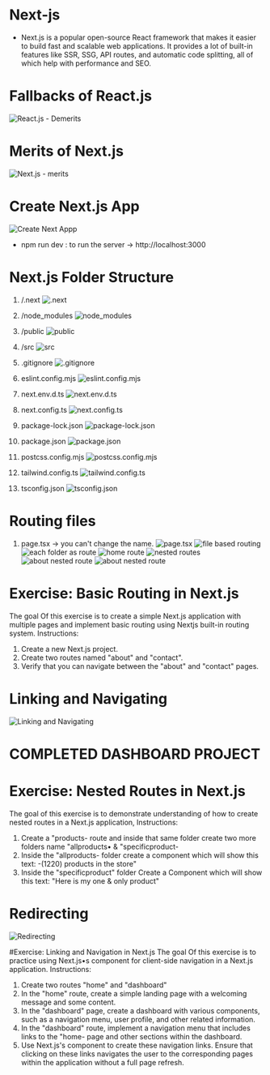 # Next-js

- Next.js is a popular open-source React framework that makes it easier to build fast and scalable web applications. It provides a lot of built-in features like SSR, SSG, API routes, and automatic code splitting, all of which help with performance and SEO.

# Fallbacks of React.js
![React.js - Demerits]({CB7E53DC-E545-4894-ABD0-56082BF6C113}.png)


# Merits of Next.js
![Next.js - merits]({572FA978-9337-4538-A090-4460CB607DB6}.png)

# Create Next.js App
![Create Next Appp]({ADD17C6E-5ABB-4D99-B326-59B08235C34D}.png)

- npm run dev : to run the server ->  http://localhost:3000

# Next.js Folder Structure

1. /.next
![.next]({2C07DEBA-F1E0-4FE8-9CF5-D15C24BEB11D}.png)


2. /node_modules
![node_modules]({9B82FEED-0754-40B1-BC6B-BE4E2058F05C}.png)

3. /public
![public]({DF5CE4DD-7A66-4B3D-92BC-DC333689C3DB}.png)

4. /src
![src]({B39DC712-94DE-42E2-8D15-17085D772544}.png)

5. .gitignore
![.gitignore]({8E953DF9-CAD6-4D35-81AA-FDDE18697E90}.png)

6. eslint.config.mjs
![eslint.config.mjs]({DC455FB8-C7C0-4A59-A5CF-6F81BDD33DB9}.png)

7. next.env.d.ts
![next.env.d.ts]({078014BE-930E-4B6C-8EB9-66357704712A}.png)

8. next.config.ts
![next.config.ts]({21341D54-1BF0-4F39-9C43-C14A55A45555}.png)

9. package-lock.json
![package-lock.json]({4B905845-6A6A-4E22-9C72-7395E615B0C1}.png)

10. package.json
![package.json]({A58A0E4E-D361-4971-A9EC-10078290933C}.png)

11. postcss.config.mjs
![postcss.config.mjs]({D6161E8B-FB81-47A8-A8A2-603F1DA391D9}.png)

12. tailwind.config.ts
![tailwind.config.ts]({9A0A361B-0949-47F7-B406-05CFB80A65F1}.png)

13. tsconfig.json
![tsconfig.json]({3F68EE25-5AD5-4E73-8594-69AACF0A0519}.png)

# Routing files

1. page.tsx -> you can't change the name.
![page.tsx]({8C82DAD5-D561-4131-B42F-91F9793E2D0C}.png)
![file based routing]({FC38D2BA-E2D0-4781-8291-66464AE82754}.png)
![each folder as route]({F6B6CF95-4D38-4E0B-87B7-B3F73940C3A5}.png)
![home route]({6F1EA4AD-7289-489F-AB22-5869252C689E}.png)
![nested routes]({1EE4C9ED-713F-4991-AFC4-FDE9DCD9C709}.png)
![about nested route]({71798712-776E-4625-BB4E-ECF6C83BD299}.png)
![about nested route]({BB55987E-FED6-419A-BD55-F48AD8F0807F}.png)

# Exercise: Basic Routing in Next.js
The goal Of this exercise is to create a simple Next.js application with multiple pages and implement basic routing using
Nextjs built-in routing system.
Instructions:
1. Create a new Next.js project.
2. Create two routes named "about" and "contact".
3. Verify that you can navigate between the "about" and "contact" pages.

# Linking and Navigating
![Linking and Navigating]({9C2329B5-EC8D-4BE4-A385-C543FFFCB066}.png)


# COMPLETED DASHBOARD PROJECT

# Exercise: Nested Routes in Next.js
The goal of this exercise is to demonstrate understanding of how to create nested routes in a Next.js application,
Instructions:
1. Create a "products- route and inside that same folder create two more folders name "allproducts• &
"specificproduct-
2. Inside the "allproducts- folder create a component which will show this text: -(1220) products in the store"
3. Inside the "specificproduct" folder Create a Component which will show this text: "Here is my one & only product"

 
 # Redirecting 
 ![Redirecting]({5638BBE6-31F0-48E2-861F-409661620D39}.png)

#Exercise: Linking and Navigation in Next.js
The goal Of this exercise is to practice using Next.js•s component for client-side navigation in a Next.js
application.
Instructions:
1. Create two routes "home" and "dashboard"
2. In the "home" route, create a simple landing page with a welcoming message and some content.
3. In the "dashboard" page, create a dashboard with various components, such as a navigation menu, user profile, and
other related information.
4. In the "dashboard" route, implement a navigation menu that includes links to the "home- page and other sections
within the dashboard.
5. Use Next.js's <Link> component to create these navigation links. Ensure that clicking on these links navigates the
user to the corresponding pages within the application without a full page refresh.

